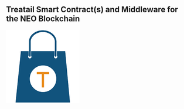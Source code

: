 <p align="center">
  <h2>Treatail Smart Contract(s) and Middleware for the NEO Blockchain</h2>
  <img src="Treatail.png" />
</p>

